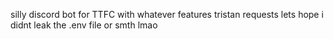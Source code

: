 silly discord bot for TTFC with whatever features tristan requests
lets hope i didnt leak the .env file or smth lmao

